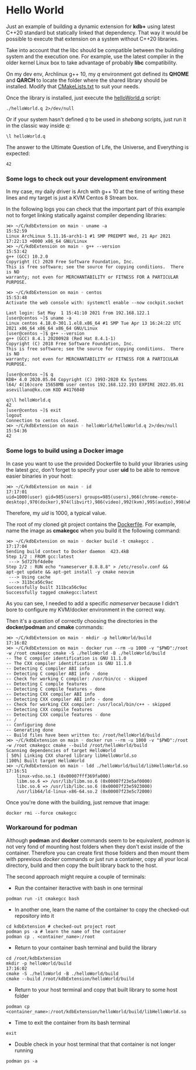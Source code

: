 # Hello World

Just an example of building a dynamic extension for **kdb+** using latest C++20 standard but statically linked that dependency. That way it would be possible to execute that extension on a system without C++20 libraries.

Take into account that the libc should be compatible between the building system and the execution one. For example, use the latest compiler in the older kernel Linux box to take advantage of probably **libc** compatibility.

On my dev env, Archlinux g++ 10, my *q* environment got defined its **QHOME** and **QARCH** to locate the folder where the shared library should be installed. Modify that [CMakeLists.txt](CMakeLists.txt) to suit your needs.

Once the library is installed, just execute the [helloWorld.q](helloWorld.q) script:

	./helloWorld.q 2>/dev/null

Or if your system hasn't defined *q* to be used in *shebang* scripts, just run it in the classic way inside *q*:

	\l helloWorld.q

The answer to the Ultimate Question of Life, the Universe, and Everything is expected:

	42

### Some logs to check out your development environment

In my case, my daily driver is Arch with g++ 10 at the time of writing these lines and my target is just a KVM Centos 8 Stream box. 

In the following logs you can check that the important part of this example not to forget linking statically against compiler depending libraries:

````
⋊> ~/C/kdbExtension on main ◦ uname -a                                                                        15:52:59
Linux ArchLinux 5.11.16-arch1-1 #1 SMP PREEMPT Wed, 21 Apr 2021 17:22:13 +0000 x86_64 GNU/Linux
⋊> ~/C/kdbExtension on main ◦ g++ --version                                                                   15:53:42
g++ (GCC) 10.2.0
Copyright (C) 2020 Free Software Foundation, Inc.
This is free software; see the source for copying conditions.  There is NO
warranty; not even for MERCHANTABILITY or FITNESS FOR A PARTICULAR PURPOSE.

⋊> ~/C/kdbExtension on main ◦ centos                                                                          15:53:48
Activate the web console with: systemctl enable --now cockpit.socket

Last login: Sat May  1 15:41:10 2021 from 192.168.122.1
[user@centos ~]$ uname -a
Linux centos 4.18.0-301.1.el8.x86_64 #1 SMP Tue Apr 13 16:24:22 UTC 2021 x86_64 x86_64 x86_64 GNU/Linux
[user@centos ~]$ g++ --version
g++ (GCC) 8.4.1 20200928 (Red Hat 8.4.1-1)
Copyright (C) 2018 Free Software Foundation, Inc.
This is free software; see the source for copying conditions.  There is NO
warranty; not even for MERCHANTABILITY or FITNESS FOR A PARTICULAR PURPOSE.

[user@centos ~]$ q
KDB+ 4.0 2020.05.04 Copyright (C) 1993-2020 Kx Systems
l64/ 4(16)core 15658MB user centos 192.168.122.193 EXPIRE 2022.05.01 asevillano@kx.com KOD #4176040

q)\l helloWorld.q
42
[user@centos ~]$ exit
logout
Connection to centos closed.
⋊> ~/C/kdbExtension on main ◦ helloWorld/helloWorld.q 2>/dev/null                                             15:54:36
42
````

### Some logs to build using a Docker image

In case you want to use the provided Dockerfile to build your libraries using the latest *gcc*, don't forget to specify your user **uid** to be able to remove easier binaries in your host:

````
⋊> ~/C/kdbExtension on main ◦ id                                                                              17:17:01
uid=1000(user) gid=985(users) groups=985(users),966(chrome-remote-desktop),970(docker),974(libvirt),986(video),992(kvm),995(audio),998(wheel)
````

Therefore, my *uid* is 1000, a typical value.

The root of my cloned git project contains the [Dockerfile](../Dockerfile). For example, name the image as **cmakegcc** when you build it the following command:

````
⋊> ~/C/kdbExtension on main ◦ docker build -t cmakegcc .                                                      17:17:04
Sending build context to Docker daemon  423.4kB
Step 1/2 : FROM gcc:latest
 ---> 5d727bf4de0e
Step 2/2 : RUN echo "nameserver 8.8.8.8" > /etc/resolv.conf &&     apt-get update && apt-get install -y cmake neovim
 ---> Using cache
 ---> 311bca56c9ac
Successfully built 311bca56c9ac
Successfully tagged cmakegcc:latest
````

As you can see, I needed to add a specific *nameserver* because I didn't bore to configure my KVM/docker environment in the correct way.

Then it's a question of correctly choosing the directories in the **docker/podman** and **cmake** commands:

````
⋊> ~/C/kdbExtension on main ◦ mkdir -p helloWorld/build                                                       17:16:02
⋊> ~/C/kdbExtension on main ◦ docker run --rm -u 1000 -v "$PWD":/root -w /root cmakegcc cmake -S ./helloWorld -B ./helloWorld/build
-- The C compiler identification is GNU 11.1.0
-- The CXX compiler identification is GNU 11.1.0
-- Detecting C compiler ABI info
-- Detecting C compiler ABI info - done
-- Check for working C compiler: /usr/bin/cc - skipped
-- Detecting C compile features
-- Detecting C compile features - done
-- Detecting CXX compiler ABI info
-- Detecting CXX compiler ABI info - done
-- Check for working CXX compiler: /usr/local/bin/c++ - skipped
-- Detecting CXX compile features
-- Detecting CXX compile features - done
-- /
-- Configuring done
-- Generating done
-- Build files have been written to: /root/helloWorld/build
⋊> ~/C/kdbExtension on main ◦ docker run --rm -u 1000 -v "$PWD":/root -w /root cmakegcc cmake --build /root/helloWorld/build
Scanning dependencies of target HelloWorld
[ 50%] Linking CXX shared library libHelloWorld.so
[100%] Built target HelloWorld
⋊> ~/C/kdbExtension on main ◦ ldd ./helloWorld/build/libHelloWorld.so                                         17:16:51
	linux-vdso.so.1 (0x00007fff369fa000)
	libm.so.6 => /usr/lib/libm.so.6 (0x00007f23e5af0000)
	libc.so.6 => /usr/lib/libc.so.6 (0x00007f23e5923000)
	/usr/lib64/ld-linux-x86-64.so.2 (0x00007f23e5c72000)
````

Once you're done with the building, just remove that image:

````
docker rmi --force cmakegcc
````

### Workaround for podman

Although **podman** and **docker** commands seem to be equivalent, *podman* is not very fond of mounting host folders when they don't exist inside of the container. Therefore you can create first those folders and then mount them with pprevious *docker* commands or just run a container, copy all your local directory, build and then copy the built library back to the host.

The second approach might require a couple of terminals:

- Run the container iteractive with bash in one terminal
````
podman run -it cmakegcc bash
````
- In another one, learn the name of the container to copy the checked-out repository into it
````
cd kdbExtension # checked-out project root
podman ps -a # learn the name of the container
podman cp . <container_name>:/root
````
- Return to your container bash terminal and build the library
````
cd /root/kdbExtension
mkdir -p helloWorld/build                                                       17:16:02
cmake -S ./helloWorld -B ./helloWorld/build
cmake --build /root/kdbExtension/helloWorld/build
````
- Return to your host terminal and copy that built library to some host folder
````
podman cp <container_name>:/root/kdbExtension/helloWorld/build/libHelloWorld.so
````
- Time to exit the container from its bash terminal
````
exit
````
- Double check in your host terminal that that container is not longer running
````
podman ps -a
````
